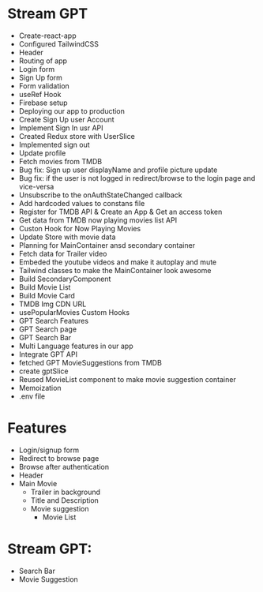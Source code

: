 
# Stream GPT

 - Create-react-app
 - Configured TailwindCSS
 - Header
 - Routing of app
 - Login form
 - Sign Up form
 - Form validation
 - useRef Hook
 - Firebase setup
 - Deploying our app to production
 - Create Sign Up user Account
 - Implement Sign In usr API
 - Created Redux store with UserSlice
 - Implemented sign out
 - Update profile
 - Fetch movies from TMDB
 - Bug fix: Sign up user displayName and profile picture update
 - Bug fix: if the user is not logged in redirect/browse to the login page and vice-versa
 - Unsubscribe to the onAuthStateChanged callback
 - Add hardcoded values to constans file
 - Register for TMDB API & Create an App & Get an access token
 - Get data from TMDB now playing movies list API 
 - Custon Hook for Now Playing Movies
 - Update Store with movie data
 - Planning for MainContainer ansd secondary container
 - Fetch data for Trailer video
 - Embeded the youtube videos and make it autoplay and mute
 - Tailwind classes to make the MainContainer look awesome
 - Build SecondaryComponent
 - Build Movie List
 - Build Movie Card
 - TMDB Img CDN URL
 - usePopularMovies Custom Hooks
 - GPT Search Features
 - GPT Search page
 - GPT Search Bar
 - Multi Language features in our app
 - Integrate GPT API
 - fetched GPT MovieSuggestions from TMDB
 - create gptSlice
 - Reused MovieList component to make movie suggestion container
 - Memoization
 - .env file



# Features
  - Login/signup form
  - Redirect to browse page
  - Browse after authentication
  - Header 
  - Main Movie
      - Trailer in background
      - Title and Description
      - Movie suggestion
          - Movie List


# Stream GPT:
   - Search Bar
   - Movie Suggestion
  